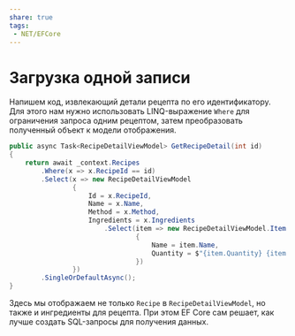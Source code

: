 ```yaml
---
share: true
tags:
 - NET/EFCore
---
```

# Загрузка одной записи
Напишем код, извлекающий детали рецепта по его идентификатору. Для этого нам нужно использовать LINQ-выражение `Where` для ограничения запроса одним рецептом, затем преобразовать полученный объект к модели отображения.
```csharp
public async Task<RecipeDetailViewModel> GetRecipeDetail(int id)
{
	return await _context.Recipes
		.Where(x => x.RecipeId == id)
		.Select(x => new RecipeDetailViewModel
				{
					Id = x.RecipeId,
					Name = x.Name,
					Method = x.Method,
					Ingredients = x.Ingredients
						.Select(item => new RecipeDetailViewModel.Item
								{
									Name = item.Name,
									Quantity = $"{item.Quantity} {item.Unit}"
								})
				})
		.SingleOrDefaultAsync();
}
```
Здесь мы отображаем не только `Recipe` в `RecipeDetailViewModel`, но также и ингредиенты для рецепта.  При этом EF Core сам решает, как лучше создать SQL-запросы для получения данных.